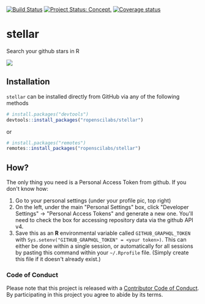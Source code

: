 [![Build Status](https://travis-ci.org/ropenscilabs/stellar.svg)](https://travis-ci.org/ropenscilabs/stellar) [![Project Status: Concept.](http://www.repostatus.org/badges/latest/active.svg)](http://www.repostatus.org/#active) [![Coverage status](https://codecov.io/gh/ropenscilabs/stellar/branch/master/graph/badge.svg)](https://codecov.io/github/ropenscilabs/stellar?branch=master)

# stellar

Search your github stars in R

![](https://user-images.githubusercontent.com/6697851/39176684-b219d7b4-47ad-11e8-9aec-b30e284631e5.png)

## Installation

`stellar` can be installed directly from GitHub via any of the following methods

```r
# install.packages("devtools")
devtools::install_packages("ropenscilabs/stellar")
```

or

```r
# install.packages("remotes")
remotes::install_packages("ropenscilabs/stellar")
```

## How?

The only thing you need is a Personal Access Token from github. If you don't
know how:
1. Go to your personal settings (under your profile pic, top right)
2. On the left, under the main "Personal Settings" box, click "Developer
   Settings" -> "Personal Access Tokens" and generate a new one. You'll need to
   check the box for accessing repository data via the github API v4.
3. Save this as an **R** environmental variable called `GITHUB_GRAPHQL_TOKEN`
   with `Sys.setenv("GITHUB_GRAPHQL_TOKEN" = <your token>)`. This can either be
   done within a single session, or automatically for all sessions by pasting
   this command within your `~/.Rprofile` file. (Simply create this file if it
   doesn't already exist.)
    

### Code of Conduct

Please note that this project is released with a [Contributor Code of
Conduct](CONDUCT.md).  By participating in this project you agree to abide by
its terms.

